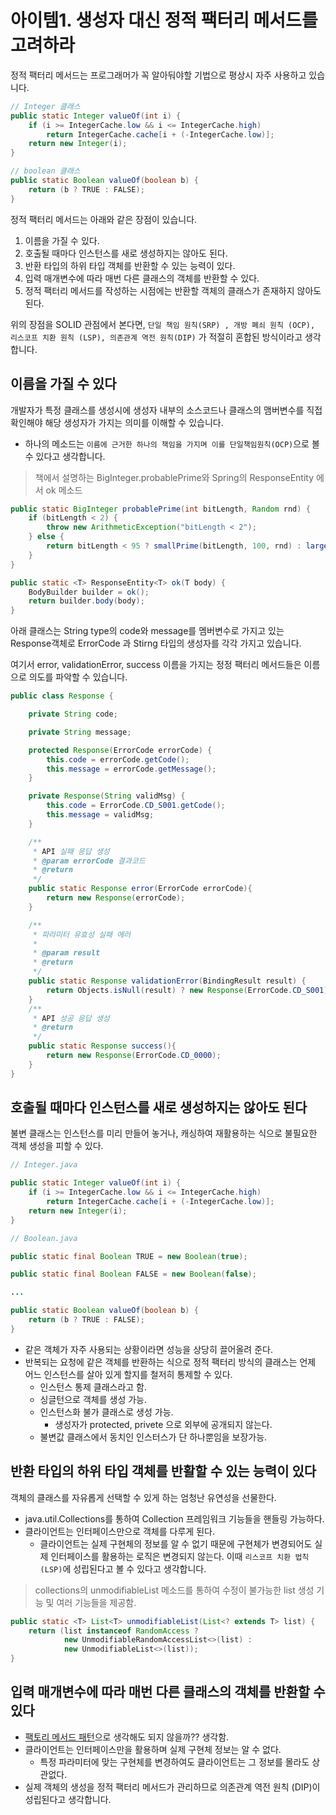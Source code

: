 # 아이템1. 생성자 대신 정적 팩터리 메서드를 고려하라

정적 팩터리 메서드는 프로그래머가 꼭 알아둬야할 기법으로 평상시 자주 사용하고 있습니다.

```java
// Integer 클래스
public static Integer valueOf(int i) {
    if (i >= IntegerCache.low && i <= IntegerCache.high)
        return IntegerCache.cache[i + (-IntegerCache.low)];
    return new Integer(i);
}

// boolean 클래스
public static Boolean valueOf(boolean b) {
    return (b ? TRUE : FALSE);
}

```

정적 팩터리 메서드는 아래와 같은 장점이 있습니다.

1. 이름을 가질 수 있다.
2. 호출될 때마다 인스턴스를 새로 생성하지는 않아도 된다.
3. 반환 타입의 하위 타입 객체를 반환할 수 있는 능력이 있다.
4. 입력 매개변수에 따라 매번 다른 클래스의 객체를 반환할 수 있다.
5. 정적 팩터리 메서드를 작성하는 시점에는 반환할 객체의 클래스가 존재하지 않아도 된다.

위의 장점을 SOLID 관점에서 본다면, ``단일 책임 원칙(SRP) , 개방 폐쇠 원칙 (OCP), 리스코프 치환 원칙 (LSP), 의존관계 역전 원칙(DIP)`` 가 적절히 혼합된 방식이라고 생각합니다.

## 이름을 가질 수 있다

개발자가 특정 클래스를 생성시에 생성자 내부의 소스코드나 클래스의 맴버변수를 직접 확인해야 해당 생성자가 가지는 의미를 이해할 수 있습니다.

* 하나의 메소드는 ``이름에 근거한 하나의 책임을 가지며 이를 단일책임원칙(OCP)``으로 볼 수 있다고 생각합니다.

> 책에서 설명하는 BigInteger.probablePrime와 Spring의 ResponseEntity 에서 ok 메소드

```java
public static BigInteger probablePrime(int bitLength, Random rnd) {
    if (bitLength < 2) {
        throw new ArithmeticException("bitLength < 2");
    } else {
        return bitLength < 95 ? smallPrime(bitLength, 100, rnd) : largePrime(bitLength, 100, rnd);
    }
}

public static <T> ResponseEntity<T> ok(T body) {
    BodyBuilder builder = ok();
    return builder.body(body);
}
```

아래 클래스는 String type의 code와 message를 멤버변수로 가지고 있는 Response객체로 ErrorCode 과 Stirng 타입의 생성자를 각각 가지고 있습니다.

여기서 error, validationError, success 이름을 가지는 정정 팩터리 메서드들은 이름으로 의도를 파악할 수 있습니다.

```java
public class Response {

    private String code;

    private String message;

    protected Response(ErrorCode errorCode) {
        this.code = errorCode.getCode();
        this.message = errorCode.getMessage();
    }

    private Response(String validMsg) {
        this.code = ErrorCode.CD_S001.getCode();
        this.message = validMsg;
    }

    /**
     * API 실패 응답 생성
     * @param errorCode 결과코드
     * @return
     */
    public static Response error(ErrorCode errorCode){
        return new Response(errorCode);
    }

    /**
     * 파라미터 유효성 실패 에러
     *
     * @param result
     * @return
     */
    public static Response validationError(BindingResult result) {
        return Objects.isNull(result) ? new Response(ErrorCode.CD_S001) : new Response(result.getFieldError().getDefaultMessage());
    }
    /**
     * API 성공 응답 생성
     * @return
     */
    public static Response success(){
        return new Response(ErrorCode.CD_0000);
    }
}
```

## 호출될 때마다 인스턴스를 새로 생성하지는 않아도 된다

불변 클래스는 인스턴스를 미리 만들어 놓거나, 캐싱하여 재활용하는 식으로 불필요한 객체 생성을 피할 수 있다.

```java
// Integer.java

public static Integer valueOf(int i) {
    if (i >= IntegerCache.low && i <= IntegerCache.high)
        return IntegerCache.cache[i + (-IntegerCache.low)];
    return new Integer(i);
}
```

```java
// Boolean.java

public static final Boolean TRUE = new Boolean(true);

public static final Boolean FALSE = new Boolean(false);

...

public static Boolean valueOf(boolean b) {
    return (b ? TRUE : FALSE);
}
```

* 같은 객체가 자주 사용되는 상황이라면 성능을 상당히 끌어올려 준다.
* 반복되는 요청에 같은 객체를 반환하는 식으로 정적 팩터리 방식의 클래스는 언제 어느 인스턴스를 살아 있게 할지를 철저히 통제할 수 있다.
  * 인스턴스 통제 클래스라고 함.
  * 싱글턴으로 객체를 생성 가능.
  * 인스턴스화 불가 클래스로 생성 가능.
    * 생성자가 protected, privete 으로 외부에 공개되지 않는다.
  * 불변값 클래스에서 동치인 인스터스가 단 하나뿐임을 보장가능.

## 반환 타입의 하위 타입 객체를 반활할 수 있는 능력이 있다

객체의 클래스를 자유롭게 선택할 수 있게 하는 엄청난 유연성을 선물한다.

* java.util.Collections를 통하여 Collection 프레임워크 기능들을 핸들링 가능하다.
* 클라이언트는 인터페이스만으로 객체를 다루게 된다.
  * 클라이언트는 실제 구현체의 정보를 알 수 없기 때문에 구현체가 변경되어도 실제 인터페이스를 활용하는 로직은 변경되지 않는다. 이때 ``리스코프 치환 법칙(LSP)``에 성립된다고 볼 수 있다고 생각합니다.

> collections의 unmodifiableList 메소드를 통하여 수정이 불가능한 list 생성 기능 및 여러 기능들을 제공함.

```java
public static <T> List<T> unmodifiableList(List<? extends T> list) {
    return (list instanceof RandomAccess ?
            new UnmodifiableRandomAccessList<>(list) :
            new UnmodifiableList<>(list));
}
```

## 입력 매개변수에 따라 매번 다른 클래스의 객체를 반환할 수 있다

* [팩토리 메서드 패턴](https://ko.wikipedia.org/wiki/%ED%8C%A9%ED%86%A0%EB%A6%AC_%EB%A9%94%EC%84%9C%EB%93%9C_%ED%8C%A8%ED%84%B4)으로 생각해도 되지 않을까?? 생각함.
* 클라이언트는 인터페이스만을 활용하며 실제 구현체 정보는 알 수 없다.
  * 특정 파라미터에 맞는 구현체를 변경하여도 클라이언트는 그 정보를 몰라도 상관없다.
* 실제 객체의 생성을 정적 팩터리 메서드가 관리하므로 의존관계 역전 원칙 (DIP)이 성립된다고 생각합니다.

